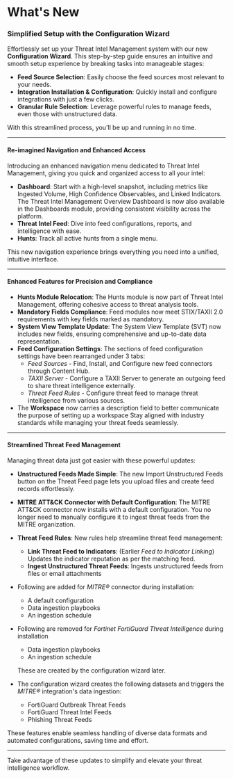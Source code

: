 # What's New

### Simplified Setup with the Configuration Wizard

Effortlessly set up your Threat Intel Management system with our new **Configuration Wizard**. This step-by-step guide ensures an intuitive and smooth setup experience by breaking tasks into manageable stages:
- **Feed Source Selection**: Easily choose the feed sources most relevant to your needs.
- **Integration Installation & Configuration**: Quickly install and configure integrations with just a few clicks.
- **Granular Rule Selection**: Leverage powerful rules to manage feeds, even those with unstructured data.

With this streamlined process, you'll be up and running in no time.

---

#### Re-imagined Navigation and Enhanced Access
Introducing an enhanced navigation menu dedicated to Threat Intel Management, giving you quick and organized access to all your intel:
- **Dashboard**: Start with a high-level snapshot, including metrics like Ingested Volume, High Confidence Observables, and Linked Indicators. The Threat Intel Management Overview Dashboard is now also available in the Dashboards module, providing consistent visibility across the platform.
- **Threat Intel Feed**: Dive into feed configurations, reports, and intelligence with ease.
- **Hunts**: Track all active hunts from a single menu.

This new navigation experience brings everything you need into a unified, intuitive interface.

---

#### Enhanced Features for Precision and Compliance
- **Hunts Module Relocation**: The Hunts module is now part of Threat Intel Management, offering cohesive access to threat analysis tools.
- **Mandatory Fields Compliance**: Feed modules now meet STIX/TAXII 2.0 requirements with key fields marked as mandatory.
- **System View Template Update**: The System View Template (SVT) now includes new fields, ensuring comprehensive and up-to-date data representation.
- **Feed Configuration Settings**: The sections of feed configuration settings have been rearranged under 3 tabs:
    - *Feed Sources* - Find, Install, and Configure new feed connectors through Content Hub.
    - *TAXII Server* - Configure a TAXII Server to generate an outgoing feed to share threat intelligence externally.
    - *Threat Feed Rules* - Configure threat feed to manage threat intelligence from various sources.
- The **Workspace** now carries a description field to better communicate the purpose of setting up a workspace
Stay aligned with industry standards while managing your threat feeds seamlessly.

---

#### Streamlined Threat Feed Management

Managing threat data just got easier with these powerful updates:

- **Unstructured Feeds Made Simple**: The new Import Unstructured Feeds button on the Threat Feed page lets you upload files and create feed records effortlessly.
- **MITRE ATT&CK Connector with Default Configuration**: The MITRE ATT&CK connector now installs with a default configuration. You no longer need to manually configure it to ingest threat feeds from the MITRE organization.
- **Threat Feed Rules**: New rules help streamline threat feed management:
    - **Link Threat Feed to Indicators**: (Earlier *Feed to Indicator Linking*) Updates the indicator reputation as per the matching feed.
    - **Ingest Unstructured Threat Feeds**: Ingests unstructured feeds from files or email attachments
- Following are added for *MITRE&reg;* connector during installation:
    - A default configuration
    - Data ingestion playbooks
    - An ingestion schedule
- Following are removed for *Fortinet FortiGuard Threat Intelligence* during installation
    - Data ingestion playbooks
    - An ingestion schedule

    These are created by the configuration wizard later. 

- The configuration wizard creates the following datasets and triggers the *MITRE&reg;* integration's data ingestion:
    - FortiGuard Outbreak Threat Feeds
    - FortiGuard Threat Intel Feeds
    - Phishing Threat Feeds

These features enable seamless handling of diverse data formats and automated configurations, saving time and effort.

---

Take advantage of these updates to simplify and elevate your threat intelligence workflow.